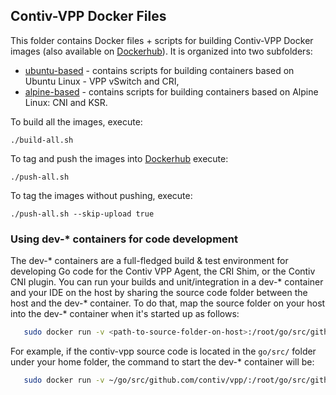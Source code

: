## Contiv-VPP Docker Files

This folder contains Docker files + scripts for building Contiv-VPP Docker images
(also available on [Dockerhub](https://hub.docker.com/u/contivvpp/)).
It is organized into two subfolders:

 - [ubuntu-based](ubuntu-based) - contains scripts for building containers based on Ubuntu Linux - VPP vSwitch and CRI,
 - [alpine-based](alpine-based) - contains scripts for building containers based on Alpine Linux: CNI and KSR.

To build all the images, execute:
```
./build-all.sh
```

To tag and push the images into [Dockerhub](https://hub.docker.com/u/contivvpp/) execute:
```
./push-all.sh
```

To tag the images without pushing, execute:
```
./push-all.sh --skip-upload true
```
### Using dev-* containers for code development

The dev-* containers are a full-fledged build & test environment for 
developing Go code for the Contiv VPP Agent, the CRI Shim, or the Contiv CNI
plugin. You can run your builds and unit/integration in a dev-* container 
and your IDE on the host by sharing the source code folder between the host 
and the dev-* container. To do that, map the source folder on your host into
the dev-* container when it's started up as follows:
```bash
   sudo docker run -v <path-to-source-folder-on-host>:/root/go/src/github.com/contiv/vpp/ -it --name <dev-vontainer-name> --rm <dev-container-image> bash
``` 
For example, if the contiv-vpp source code is located in the `go/src/` folder
under your home folder, the command to start the dev-* container will be:
```bash
   sudo docker run -v ~/go/src/github.com/contiv/vpp/:/root/go/src/github.com/contiv/vpp/ -it --name dev-contiv --rm dev-contiv-vswitch bash
```